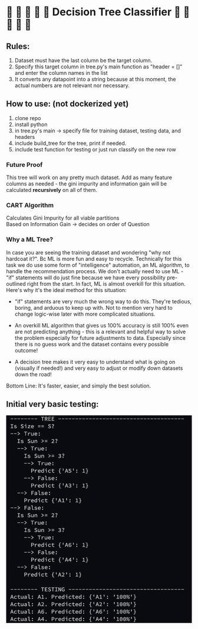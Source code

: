 # :evergreen_tree: :evergreen_tree: :evergreen_tree: :evergreen_tree: :evergreen_tree: Decision Tree Classifier :evergreen_tree: :evergreen_tree: :evergreen_tree: :evergreen_tree: :evergreen_tree:

## Rules:
1. Dataset must have the last column be the target column. 
2. Specify this target column in tree.py's main function as "header = []" and enter the column names in the list
3. It converts any datapoint into a string because at this moment, the actual numbers are not relevant nor necessary.

## How to use: (not dockerized yet)
1. clone repo
2. install python
3. in tree.py's main -> specify file for training dataset, testing data, and headers
4. include build_tree for the tree, print if needed. 
5. include test function for testing or just run classify on the new row

### Future Proof
This tree will work on any pretty much dataset. Add as many feature columns as needed - the gini impurity and information gain will be calculated **recursively** on all of them. 

### CART Algorithm
Calculates Gini Impurity for all viable partitions\
Based on Information Gain -> decides on order of Question

### Why a ML Tree?
In case you are seeing the training dataset and wondering "why not hardcoat it?". Bc ML is more fun and easy to recycle. Technically for this task we do use some form of "intelligence" automation, an ML algorithm, to handle the recommendation process. We don't actually need to use ML - "if" statements will do just fine because we have every possibility pre-outlined right from the start. In fact, ML is almost overkill for this situation. Here's why it's the ideal method for this situation:

*  "if" statements are very much the wrong way to do this. They're tedious, boring, and arduous to keep up with. Not to mention very hard to change logic-wise later with more complicated situations.

* An overkill ML algorithm that gives us 100% accuracy is still 100% even are not predicting anything - this is a relevant and helpful way to solve the problem especially for future adjustments to data. Especially since there is no guess work and the dataset contains every possible outcome!

* A decision tree makes it very easy to understand what is going on (visually if needed!) and very easy to adjust or modify down datasets down the road!  

Bottom Line: It's faster, easier, and simply the best solution. 

## Initial very basic testing:

![treepic](imgs/InitialTest.png)
